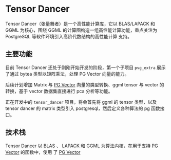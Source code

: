 # Tensor Dancer

Tensor Dancer（张量舞者）是一个高性能计算库，它以 BLAS/LAPACK 和 GGML 为核心，围绕 GGML 
的计算图构造一组高性能计算功能，重点关注为 PostgreSQL 等软件环境引入高阶代数结构的高性能计算
支持。

## 主要功能

目前 Tensor Dancer 还处于刚刚开始开发的阶段，第一个子项目 `pvg_extra` 展示了通过 bytea
类型以矩阵乘法，处理 PG Vector 向量的能力。

后续计划增加 Matrix 与 [PG Vector](https://github.com/pgvector/pgvector) 向量的类型转换、ggml tensor 与 vector 的转换，基于
vector 数据集直接进行 pca 分析等功能。

正在开发中的 `tensor_dancer` 项目，将会首先将 ggml 的 tensor 类型，以及 tensor dancer
的 matrix 类型引入 postgresql，然后定义各种算法的 pg 函数接口。

## 技术栈

Tensor Dancer 以 BLAS 、 LAPACK 和 GGML 为算法内核，在用于支持 [PG Vector](https://github.com/pgvector/pgvector) 的函数中，使用
了 [PG Vector](https://github.com/pgvector/pgvector)

